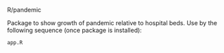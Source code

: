 R/pandemic

Package to show growth of pandemic relative to hospital beds.
Use by the following sequence (once package is installed):

```
app.R
```

